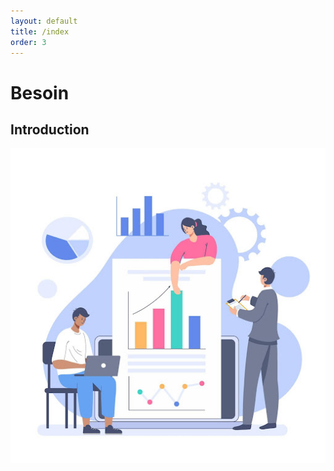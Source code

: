 ```yaml
---
layout: default
title: /index
order: 3
---
```


# Besoin
<!-- new slide -->

## Introduction 

![alt text](images/Introduction.jpg)

<!-- new slide -->
